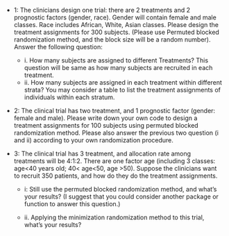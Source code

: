 * 1: The clinicians design one trial: there are 2 treatments and 2 prognostic factors (gender, race). Gender will contain female and male classes. Race includes African, White, Asian classes. Please design the treatment assignments for 300 subjects. (Please use Permuted blocked randomization method, and the block size will be a random number). Answer the following question:
    
   * i. How many subjects are assigned to different Treatments?  This question will be same as how many subjects are recruited in each treatment.
   * ii. How many subjects are assigned in each treatment within different strata? You may consider a table to list the treatment assignments of individuals within each stratum.

* 2: The clinical trial has two treatment, and 1 prognostic factor (gender: female and male).  Please write down your own code to design a treatment assignments for 100 subjects using permuted blocked randomization method. Please also answer the previous two question (i and ii) according to your own randomization procedure. 
* 3: The clinical trial has 3 treatment, and allocation rate among treatments will be 4:1:2. There are one factor age (including 3 classes: age<40 years old;  40< age<50, age >50).  Suppose the clinicians want to recruit 350 patients, and how do they do the treatment assignments.  

   * i: Still use the permuted blocked randomization method, and what’s your results? (I suggest that you could consider another package or function to answer this question.)


   * ii. Applying the minimization randomization method to this trial, what’s your results?
